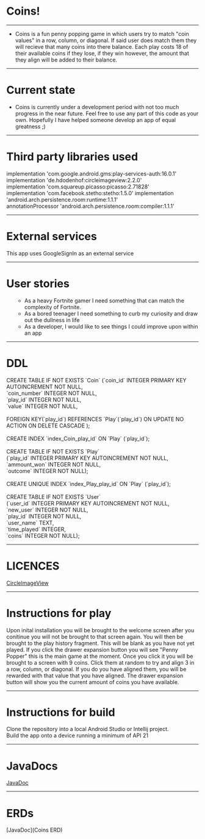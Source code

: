 <h1>Coins!</h1>
<hr />
<ul>
<li>
<p>Coins is a fun penny popping game in which users try to match "coin values" in a row, column, or diagonal. If said user does match them they will recieve that many coins into there balance. Each play costs 18 of their available coins if they lose, if they win however, the amount that they align will be added to their balance.</p>
</li>
</ul>
<hr />
<h1>Current state</h1>
<ul>
<li>Coins is currently under a development period with not too much progress in the near future. Feel free to use any part of this code as your own. Hopefully I have helped someone develop an app of equal greatness ;)</li>
</ul>
<hr />
<h1>Third party libraries used</h1>
<p>implementation 'com.google.android.gms:play-services-auth:16.0.1'<br/> implementation 'de.hdodenhof:circleimageview:2.2.0'<br/> implementation 'com.squareup.picasso:picasso:2.71828' <br/>implementation 'com.facebook.stetho:stetho:1.5.0' implementation 'android.arch.persistence.room:runtime:1.1.1'<br/> annotationProcessor 'android.arch.persistence.room:compiler:1.1.1'</p>
<hr />
<h1>External services</h1>
<p>This app uses GoogleSignIn as an external service</p>
<hr />
<h1>User stories</h1>
<ul>
<ul>
<li>As a heavy Fortnite gamer I need something that can match the complexity of Fortnite.</li>
<li>As a bored teenager I need something to curb my curiosity and draw out the dullness in life</li>
<li>As a developer, I would like to see things I could improve upon within an app</li>
</ul>
</ul>
<hr />
<h1>DDL</h1>
<p>CREATE TABLE IF NOT EXISTS `Coin` (`coin_id` INTEGER PRIMARY KEY AUTOINCREMENT NOT NULL,<br /> `coin_number` INTEGER NOT NULL,<br /> `play_id` INTEGER NOT NULL,<br /> `value` INTEGER NOT NULL,<br /> <br />FOREIGN KEY(`play_id`) REFERENCES `Play`(`play_id`) ON UPDATE NO ACTION ON DELETE CASCADE ); <br /><br /> CREATE INDEX `index_Coin_play_id` ON `Play` (`play_id`); <br /> <br />CREATE TABLE IF NOT EXISTS `Play`<br /> (`play_id` INTEGER PRIMARY KEY AUTOINCREMENT NOT NULL,<br /> `ammount_won` INTEGER NOT NULL,<br /> `outcome` INTEGER NOT NULL);<br /> <br />CREATE UNIQUE INDEX `index_Play_play_id` ON `Play` (`play_id`);<br /><br /> CREATE TABLE IF NOT EXISTS `User`<br /> (`user_id` INTEGER PRIMARY KEY AUTOINCREMENT NOT NULL,<br /> `new_user` INTEGER NOT NULL,<br /> `play_id` INTEGER NOT NULL,<br /> `user_name` TEXT,<br /> `time_played` INTEGER,<br /> `coins` INTEGER NOT NULL);</p>
<hr />
<h1>LICENCES</h1>
<p><a href="https://github.com/hdodenhof/CircleImageView/blob/master/LICENSE.txt">CircleImageView</a></p>
<hr />
<h1>Instructions for play</h1>
<p>Upon inital installation you will be brought to the welcome screen after you conitinue you will not be brought to that screen again. You will then be brought to the play history fragment. This will be blank as you have not yet played. If you click the drawer expansion button you will see "Penny Popper" this is the main game at the moment. Once you click it you will be brought to a screen with 9 coins. Click them at random to try and align 3 in a row, column, or diagonal. If you do you have aligned them, you will be rewarded with that value that you have aligned. The drawer expansion button will show you the current amount of coins you have available.</p>
<hr />
<h1>Instructions for build</h1>
<p>Clone the repository into a local Android Studio or Intellij project.<br /> Build the app onto a device running a minimum of API 21</p>
<hr/>
<h1>JavaDocs</h1>

[JavaDoc](docs/api)

<hr/>
<h1>ERDs</h1>

[JavaDoc](Coins ERD)

